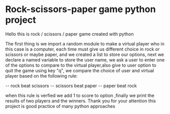# Rock-scissors-paper game python project
Hello this is  rock / scissors / paper game created with python 

The first thing is we import a random module to make a virtual player who in this case is a computer, each time must give us different choice in rock or scissors or maybe paper,
and we created a list to store our options, next we declare a named variable to store the user name, we ask a user to enter one of the options to compare to the virtual player,also give to 
user option to quit the game using key "q", we compare the choice of user and virtual player based on the following rule:

-- rock beat scissors
-- scissors beat paper
-- paper beat rock

when this rule is verfied  we add 1 to score to option ,finally we print the results of two players and the winners.
Thank you for your attention this project is good practice of many python approaches 
